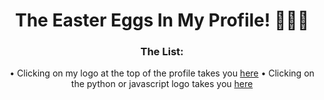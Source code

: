 <h1 align="center" style="border-bottom: none">
    The Easter Eggs In My Profile! 🥚🐣🐇
</h1>
<h3 align="center" style="border-bottom: none">
    The List:
</h3>
<p align="center" style="border-bottom: none">
   •  Clicking on my logo at the top of the profile takes you <a href="https://github.com/dopevog/dopevog/blob/main/files/face.md">here</a>
   •  Clicking on the python or javascript logo takes you <a href="https://github.com/dopevog/dopevog/blob/main/files/favlang.md">here</a>
</p>
